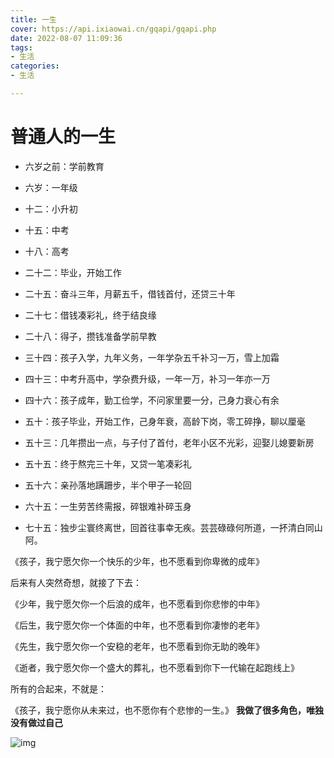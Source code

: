 ```yaml
---
title: 一生
cover: https://api.ixiaowai.cn/gqapi/gqapi.php
date: 2022-08-07 11:09:36
tags:
- 生活
categories:
- 生活

---
```


# 普通人的一生

- 六岁之前：学前教育

- 六岁：一年级

- 十二：小升初

- 十五：中考

- 十八：高考

- 二十二：毕业，开始工作

- 二十五：奋斗三年，月薪五千，借钱首付，还贷三十年

- 二十七：借钱凑彩礼，终于结良缘

- 二十八：得子，攒钱准备学前早教

- 三十四：孩子入学，九年义务，一年学杂五千补习一万，雪上加霜

- 四十三：中考升高中，学杂费升级，一年一万，补习一年亦一万

- 四十六：孩子成年，勤工俭学，不问家里要一分，己身力衰心有余

- 五十：孩子毕业，开始工作，己身年衰，高龄下岗，零工碎挣，聊以厘毫

- 五十三：几年攒出一点，与子付了首付，老年小区不光彩，迎娶儿媳要新房

- 五十五：终于熬完三十年，又贷一笔凑彩礼

- 五十六：亲孙落地蹒跚步，半个甲子一轮回

- 六十五：一生劳苦终需报，碎银难补碎玉身

- 七十五：独步尘寰终离世，回首往事幸无疾。芸芸碌碌何所道，一抔清白同山阿。

《孩子，我宁愿欠你一个快乐的少年，也不愿看到你卑微的成年》

后来有人突然奇想，就接了下去：

《少年，我宁愿欠你一个后浪的成年，也不愿看到你悲惨的中年》

《后生，我宁愿欠你一个体面的中年，也不愿看到你凄惨的老年》

《先生，我宁愿欠你一个安稳的老年，也不愿看到你无助的晚年》

《逝者，我宁愿欠你一个盛大的葬礼，也不愿看到你下一代输在起跑线上》

所有的合起来，不就是：

《孩子，我宁愿你从未来过，也不愿你有个悲惨的一生。》
**我做了很多角色，唯独没有做过自己**

![img](https://images-1301128659.cos.ap-beijing.myqcloud.com/shaoxiongdu/202208071112132.jpeg)